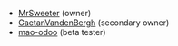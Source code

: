 -   [MrSweeter](https://github.com/MrSweeter) (owner)
-   [GaetanVandenBergh](https://github.com/GaetanVandenBergh) (secondary owner)
-   [mao-odoo](https://github.com/mao-odoo) (beta tester)
